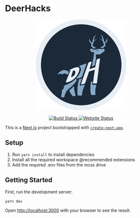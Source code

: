 # DeerHacks

<p align="center">
    <img alt="DeerHacks Logo" width="300" src="public/icons/logo.svg">
</p>

<p align="center">
   <a href="https://app.netlify.com/sites/deerhacks/deploys">
    <img alt="Build Status" src="https://api.netlify.com/api/v1/badges/e85686f6-63b4-4028-94f2-c27d34c488d7/deploy-status">
  </a>
  <a href="https://deerhacks.ca">
    <img alt="Website Status" src="https://img.shields.io/website?down_color=red&down_message=offline&up_color=green&up_message=online&url=https%3A%2F%2Fdeerhacks.ca">
  </a>
</p>

This is a [Next.js](https://nextjs.org/) project bootstrapped with [`create-next-app`](https://github.com/vercel/next.js/tree/canary/packages/create-next-app).

## Setup

1. Run `yarn install` to install dependencies
2. Install all the required workspace @recommended extensions
3. Add the required .env files from the mcss drive

## Getting Started

First, run the development server:

```bash
yarn dev
```

Open [http://localhost:3000](http://localhost:3000) with your browser to see the result.
